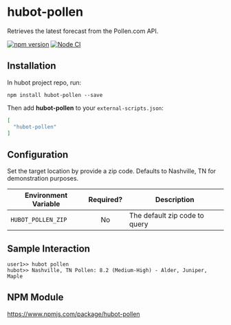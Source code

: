 # hubot-pollen

Retrieves the latest forecast from the Pollen.com API.

[![npm version](https://badge.fury.io/js/hubot-pollen.svg)](http://badge.fury.io/js/hubot-pollen) [![Node CI](https://github.com/stephenyeargin/hubot-pollen/actions/workflows/nodejs.yml/badge.svg)](https://github.com/stephenyeargin/hubot-pollen/actions/workflows/nodejs.yml)

## Installation

In hubot project repo, run:

`npm install hubot-pollen --save`

Then add **hubot-pollen** to your `external-scripts.json`:

```json
[
  "hubot-pollen"
]
```

## Configuration

Set the target location by provide a zip code. Defaults to Nashville, TN for demonstration purposes.

| Environment Variable  | Required? | Description                         |
| --------------------- | :-------: | ----------------------------------- |
| `HUBOT_POLLEN_ZIP`    | No        | The default zip code to query       |

## Sample Interaction

```
user1>> hubot pollen
hubot>> Nashville, TN Pollen: 8.2 (Medium-High) - Alder, Juniper, Maple
```

## NPM Module

https://www.npmjs.com/package/hubot-pollen

